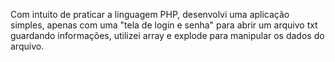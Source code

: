 Com intuito de praticar a linguagem PHP, desenvolvi uma aplicação simples, apenas com uma "tela de login e senha" para abrir 
um arquivo txt guardando informações, utilizei array e explode para manipular os dados do arquivo.
